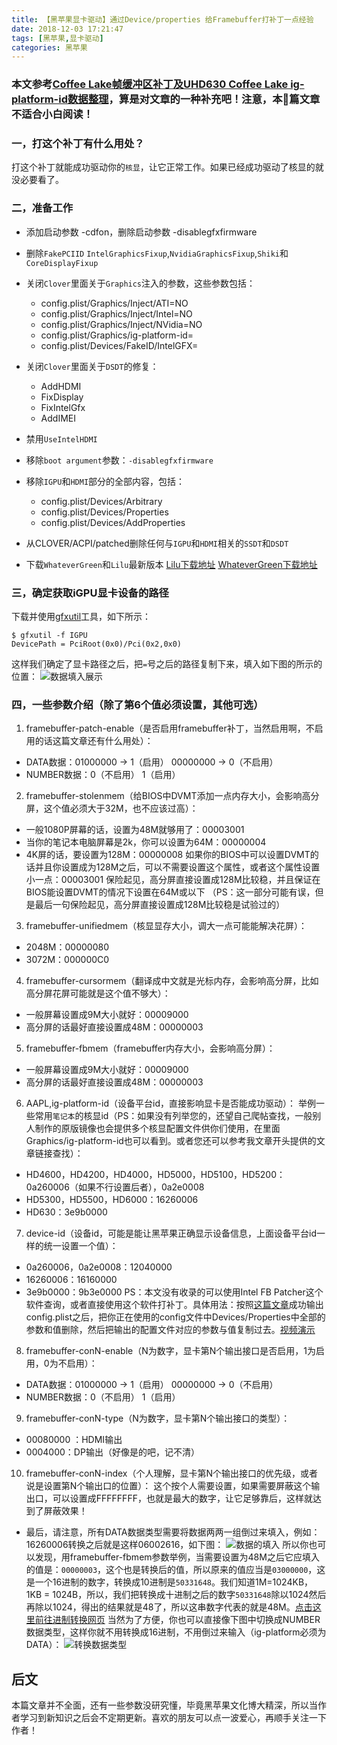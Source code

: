 ```yaml
---
title: 【黑苹果显卡驱动】通过Device/properties 给Framebuffer打补丁一点经验
date: 2018-12-03 17:21:47
tags: [黑苹果,显卡驱动]
categories: 黑苹果
---
```

### 本文参考[Coffee Lake帧缓冲区补丁及UHD630 Coffee Lake ig-platform-id数据整理](https://blog.daliansky.net/Coffee-Lake-frame-buffer-patch-and-UHD630-Coffee-Lake-ig-platform-id-data-finishing.html)，算是对文章的一种补充吧！注意，本篇文章不适合小白阅读！

<!-- more -->

### 一，打这个补丁有什么用处？
打这个补丁就能成功驱动你的`核显`，让它正常工作。如果已经成功驱动了核显的就没必要看了。
### 二，准备工作
* 添加启动参数 -cdfon，删除启动参数 -disablegfxfirmware
*   删除`FakePCIID` `IntelGraphicsFixup`,`NvidiaGraphicsFixup`,`Shiki`和`CoreDisplayFixup`

*   关闭`Clover`里面关于`Graphics`注入的参数，这些参数包括：
    *   config.plist/Graphics/Inject/ATI=NO
    *   config.plist/Graphics/Inject/Intel=NO
    *   config.plist/Graphics/Inject/NVidia=NO
    *   config.plist/Graphics/ig-platform-id=
    *   config.plist/Devices/FakeID/IntelGFX=

*   关闭`Clover`里面关于`DSDT`的修复：
    *   AddHDMI
    *   FixDisplay
    *   FixIntelGfx
    *   AddIMEI

*   禁用`UseIntelHDMI`

*   移除`boot argument`参数：`-disablegfxfirmware`

*   移除`IGPU`和`HDMI`部分的全部内容，包括：
    *   config.plist/Devices/Arbitrary
    *   config.plist/Devices/Properties
    *   config.plist/Devices/AddProperties

*   从CLOVER/ACPI/patched删除任何与`IGPU`和`HDMI`相关的`SSDT`和`DSDT`

* 下载`WhateverGreen`和`Lilu`最新版本
[Lilu下载地址](https://github.com/acidanthera/Lilu/releases)
[WhateverGreen下载地址](https://github.com/acidanthera/WhateverGreen/releases)

### 三，确定获取iGPU显卡设备的路径
下载并使用[gfxutil](https://github.com/acidanthera/gfxutil/releases)工具，如下所示：
```
$ gfxutil -f IGPU
DevicePath = PciRoot(0x0)/Pci(0x2,0x0)
```
这样我们确定了显卡路径之后，把`=`号之后的路径复制下来，填入如下图的所示的位置：
![数据填入展示](https://upload-images.jianshu.io/upload_images/8654767-057f4a46b7255d48.png?imageMogr2/auto-orient/strip%7CimageView2/2/w/1240)


### 四，一些参数介绍（除了第6个值必须设置，其他可选）
1. framebuffer-patch-enable（是否启用framebuffer补丁，当然启用啊，不启用的话这篇文章还有什么用处）：
- DATA数据：01000000 -> 1（启用）    00000000 -> 0（不启用）
- NUMBER数据：0（不启用）   1（启用）

2. framebuffer-stolenmem（给BIOS中DVMT添加一点内存大小，会影响高分屏，这个值必须大于32M，也不应该过高）：
- 一般1080P屏幕的话，设置为48M就够用了：00003001
- 当你的笔记本电脑屏幕是2k，你可以设置为64M：00000004
- 4K屏的话，要设置为128M：00000008
如果你的BIOS中可以设置DVMT的话并且你设置成为128M之后，可以不需要设置这个属性，或者这个属性设置小一点：00003001
保险起见，高分屏直接设置成128M比较稳，并且保证在BIOS能设置DVMT的情况下设置在64M或以下
（PS：这一部分可能有误，但是最后一句保险起见，高分屏直接设置成128M比较稳是试验过的）

3. framebuffer-unifiedmem（核显显存大小，调大一点可能能解决花屏）：
- 2048M：00000080
- 3072M：000000C0

4. framebuffer-cursormem（翻译成中文就是光标内存，会影响高分屏，比如高分屏花屏可能就是这个值不够大）：
- 一般屏幕设置成9M大小就好：00009000
- 高分屏的话最好直接设置成48M：00000003 

5. framebuffer-fbmem（framebuffer内存大小，会影响高分屏）：
- 一般屏幕设置成9M大小就好：00009000
- 高分屏的话最好直接设置成48M：00000003

6. AAPL,ig-platform-id（设备平台id，直接影响显卡是否能成功驱动）：
举例一些常用`笔记本`的核显id（PS：如果没有列举您的，还望自己爬帖查找，一般别人制作的原版镜像也会提供多个核显配置文件供你们使用，在里面Graphics/ig-platform-id也可以看到。或者您还可以参考我文章开头提供的文章链接查找）：
- HD4600，HD4200，HD4000，HD5000，HD5100，HD5200：0a260006（如果不行设置后者），0a2e0008
- HD5300，HD5500，HD6000：16260006
- HD630：3e9b0000

7. device-id（设备id，可能是能让黑苹果正确显示设备信息，上面设备平台id一样的统一设置一个值）：
- 0a260006，0a2e0008：12040000
- 16260006：16160000
- 3e9b0000：9b3e0000
PS：本文没有收录的可以使用Intel FB Patcher这个软件查询，或者直接使用这个软件打补丁。具体用法：按照[这篇文章](https://blog.daliansky.net/Intel-FB-Patcher-tutorial-and-insertion-pose.html)成功输出config.plist之后，把你正在使用的config文件中Devices/Properties中全部的参数和值删除，然后把输出的配置文件对应的参数与值复制过去。[视频演示](https://www.bilibili.com/video/av35104213?from=search&seid=4599094922106870017)

8. framebuffer-conN-enable（N为数字，显卡第N个输出接口是否启用，1为启用，0为不启用）：
- DATA数据：01000000 -> 1（启用）    00000000 -> 0（不启用）
- NUMBER数据：0（不启用）   1（启用）

9. framebuffer-conN-type（N为数字，显卡第N个输出接口的类型）：
* 00080000 ：HDMI输出
* 0004000：DP输出（好像是的吧，记不清）

10. framebuffer-conN-index（个人理解，显卡第N个输出接口的优先级，或者说是设置第N个输出口的位置）：
这个按个人需要设置，如果需要屏蔽这个输出口，可以设置成FFFFFFFF，也就是最大的数字，让它足够靠后，这样就达到了屏蔽效果！

* 最后，请注意，所有DATA数据类型需要将数据两两一组倒过来填入，例如：16260006转换之后就是这样06002616，如下图：
![数据的填入](https://upload-images.jianshu.io/upload_images/8654767-53c6a2347ef503ac.png?imageMogr2/auto-orient/strip%7CimageView2/2/w/1240)
所以你也可以发现，用framebuffer-fbmem参数举例，当需要设置为48M之后它应填入的值是：`00000003`，这个也是转换后的值，所以原来的值应当是`03000000`，这是一个16进制的数字，转换成10进制是`50331648`。我们知道1M=1024KB，1KB = 1024B，所以，我们把转换成十进制之后的数字`50331648`除以1024然后再除以1024，得出的结果就是48了，所以这串数字代表的就是48M。[点击这里前往进制转换网页](https://tool.lu/hexconvert/)
当然为了方便，你也可以直接像下图中切换成NUMBER数据类型，这样你就不用转换成16进制，不用倒过来输入（ig-platform必须为DATA）：
![转换数据类型](https://upload-images.jianshu.io/upload_images/8654767-803da1810195ac8d.png?imageMogr2/auto-orient/strip%7CimageView2/2/w/1240)


## 后文
本篇文章并不全面，还有一些参数没研究懂，毕竟黑苹果文化博大精深，所以当作者学习到新知识之后会不定期更新。喜欢的朋友可以点一波爱心，再顺手关注一下作者！
